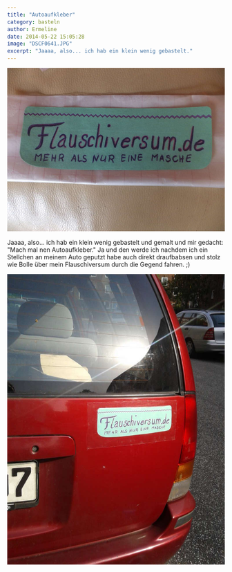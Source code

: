 ```yaml
---
title: "Autoaufkleber"
category: basteln
author: Ermeline
date: 2014-05-22 15:05:28
image: "DSCF0641.JPG"
excerpt: "Jaaaa, also... ich hab ein klein wenig gebastelt."
---
```


![DSCF0641](DSCF0641.JPG)

Jaaaa, also... ich hab ein klein wenig gebastelt und gemalt und mir gedacht: "Mach mal nen Autoaufkleber." Ja und den werde ich nachdem ich ein Stellchen an meinem Auto geputzt habe auch direkt draufbabsen und stolz wie Bolle über mein Flauschiversum durch die Gegend fahren. ;)

![IMG_20140522](IMG_20140522.jpg)
